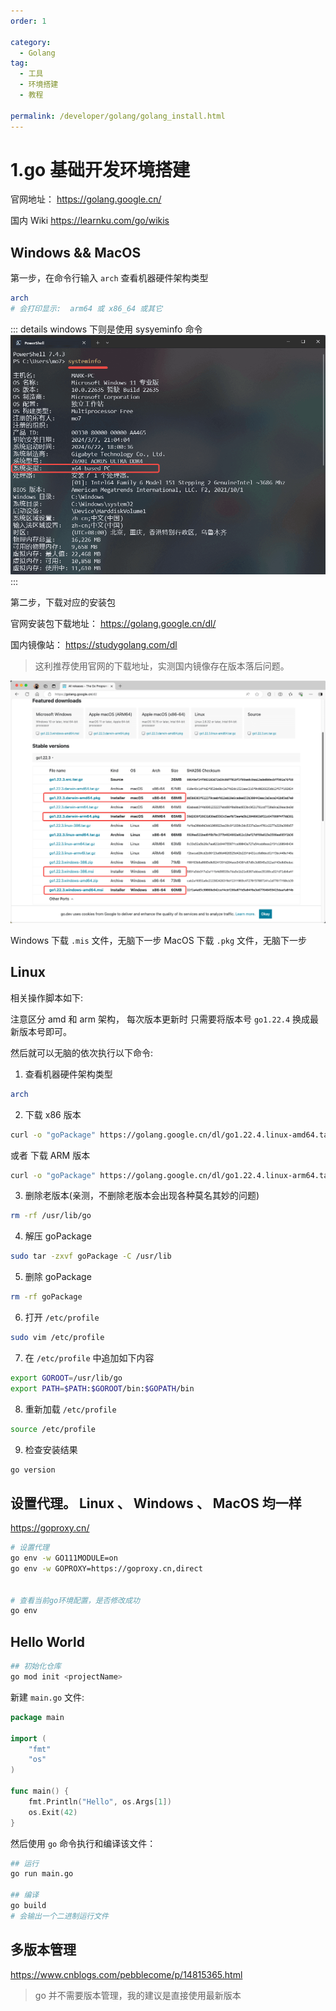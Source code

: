 ```yaml
---
order: 1

category:
  - Golang
tag:
  - 工具
  - 环境搭建
  - 教程

permalink: /developer/golang/golang_install.html
---
```


# 1.go 基础开发环境搭建

官网地址：
https://golang.google.cn/

国内 Wiki
https://learnku.com/go/wikis

## Windows && MacOS

第一步，在命令行输入 `arch` 查看机器硬件架构类型

```bash
arch
# 会打印显示:  arm64 或 x86_64 或其它
```

::: details windows 下则是使用 sysyeminfo 命令
![](../image/sysyeminfo.png)
:::

第二步，下载对应的安装包

官网安装包下载地址：
https://golang.google.cn/dl/

国内镜像站：
https://studygolang.com/dl

> 这利推荐使用官网的下载地址，实测国内镜像存在版本落后问题。

![下载go安装包](./image/download-go.png)

Windows 下载 `.mis` 文件，无脑下一步
MacOS 下载 `.pkg` 文件，无脑下一步

## Linux

相关操作脚本如下:

注意区分 amd 和 arm 架构，
每次版本更新时 只需要将版本号 `go1.22.4` 换成最新版本号即可。

然后就可以无脑的依次执行以下命令:

1. 查看机器硬件架构类型

```bash
arch
```

2. 下载 x86 版本

```bash
curl -o "goPackage" https://golang.google.cn/dl/go1.22.4.linux-amd64.tar.gz
```

或者 下载 ARM 版本

```bash
curl -o "goPackage" https://golang.google.cn/dl/go1.22.4.linux-arm64.tar.gz
```

3. 删除老版本(亲测，不删除老版本会出现各种莫名其妙的问题)

```bash
rm -rf /usr/lib/go
```

4. 解压 goPackage

```bash
sudo tar -zxvf goPackage -C /usr/lib
```

5. 删除 goPackage

```bash
rm -rf goPackage
```

6. 打开 `/etc/profile`

```bash
sudo vim /etc/profile
```

7. 在 `/etc/profile` 中追加如下内容

```bash
export GOROOT=/usr/lib/go
export PATH=$PATH:$GOROOT/bin:$GOPATH/bin
```

8. 重新加载 `/etc/profile`

```bash
source /etc/profile
```

9. 检查安装结果

```bash
go version
```

## 设置代理。 Linux 、 Windows 、 MacOS 均一样

https://goproxy.cn/

```bash
# 设置代理
go env -w GO111MODULE=on
go env -w GOPROXY=https://goproxy.cn,direct


# 查看当前go环境配置，是否修改成功
go env
```

## Hello World

```bash
## 初始化仓库
go mod init <projectName>
```

新建 `main.go` 文件:

```go title="./main.go"
package main

import (
	"fmt"
	"os"
)

func main() {
	fmt.Println("Hello", os.Args[1])
	os.Exit(42)
}
```

然后使用 `go` 命令执行和编译该文件：

```bash
## 运行
go run main.go

## 编译
go build
# 会输出一个二进制运行文件

```

## 多版本管理

https://www.cnblogs.com/pebblecome/p/14815365.html

> go 并不需要版本管理，我的建议是直接使用最新版本
